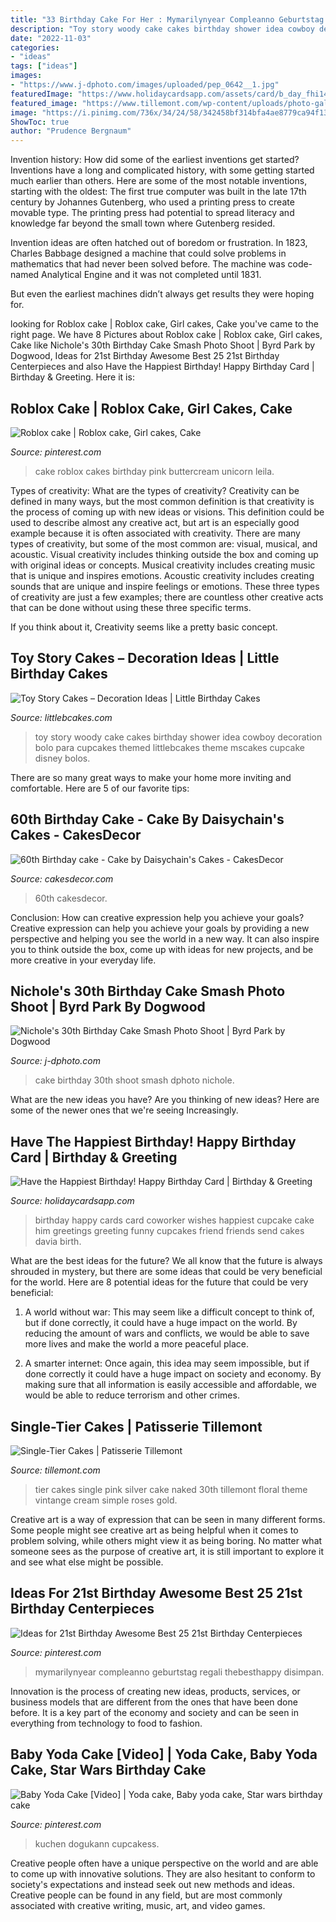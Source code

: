 ```yaml
---
title: "33 Birthday Cake For Her : Mymarilynyear Compleanno Geburtstag Regali Thebesthappy Disimpan"
description: "Toy story woody cake cakes birthday shower idea cowboy decoration bolo para cupcakes themed littlebcakes theme mscakes cupcake disney bolos"
date: "2022-11-03"
categories:
- "ideas"
tags: ["ideas"]
images:
- "https://www.j-dphoto.com/images/uploaded/pep_0642__1.jpg"
featuredImage: "https://www.holidaycardsapp.com/assets/card/b_day_fhi14.png"
featured_image: "https://www.tillemont.com/wp-content/uploads/photo-gallery-plugin/photo-gallery/import/single_tier_cakes-pink_silver_30-6.jpg"
image: "https://i.pinimg.com/736x/34/24/58/342458bf314bfa4ae8779ca94f13dde6.jpg"
ShowToc: true
author: "Prudence Bergnaum"
---
```



Invention history: How did some of the earliest inventions get started?
Inventions have a long and complicated history, with some getting started much earlier than others. Here are some of the most notable inventions, starting with the oldest:
The first true computer was built in the late 17th century by Johannes Gutenberg, who used a printing press to create movable type. The printing press had potential to spread literacy and knowledge far beyond the small town where Gutenberg resided.

Invention ideas are often hatched out of boredom or frustration. In 1823, Charles Babbage designed a machine that could solve problems in mathematics that had never been solved before. The machine was code-named Analytical Engine and it was not completed until 1831.

But even the earliest machines didn’t always get results they were hoping for.

	

		
looking for Roblox cake | Roblox cake, Girl cakes, Cake you've came to the right page. We have 8 Pictures about Roblox cake | Roblox cake, Girl cakes, Cake like Nichole&#039;s 30th Birthday Cake Smash Photo Shoot | Byrd Park by Dogwood, Ideas for 21st Birthday Awesome Best 25 21st Birthday Centerpieces and also Have the Happiest Birthday! Happy Birthday Card | Birthday &amp; Greeting. Here it is:
		
    
## Roblox Cake | Roblox Cake, Girl Cakes, Cake

<img loading=lazy src="https://i.pinimg.com/736x/86/67/aa/8667aa3cc5455c3cf79edc1eb320b707.jpg" onerror="this.onerror=null;this.src='https://tse3.mm.bing.net/th?id=OIP.a90Ppy2c2QVukA1EKoaJGwHaJ4&amp;pid=15.1';" alt="Roblox cake | Roblox cake, Girl cakes, Cake">

_Source: pinterest.com_

>cake roblox cakes birthday pink buttercream unicorn leila. 

	

Types of creativity: What are the types of creativity?
Creativity can be defined in many ways, but the most common definition is that creativity is the process of coming up with new ideas or visions. This definition could be used to describe almost any creative act, but art is an especially good example because it is often associated with creativity.
There are many types of creativity, but some of the most common are: visual, musical, and acoustic. Visual creativity includes thinking outside the box and coming up with original ideas or concepts. Musical creativity includes creating music that is unique and inspires emotions. Acoustic creativity includes creating sounds that are unique and inspire feelings or emotions. These three types of creativity are just a few examples; there are countless other creative acts that can be done without using these three specific terms.

If you think about it, Creativity seems like a pretty basic concept.

    
## Toy Story Cakes – Decoration Ideas | Little Birthday Cakes

<img loading=lazy src="http://www.littlebcakes.com/wp-content/uploads/2014/02/Toy-Story-Cakes.jpg" onerror="this.onerror=null;this.src='https://tse1.mm.bing.net/th?id=OIP.bapMZ-u2WMAUOaOsA05TngHaJ4&amp;pid=15.1';" alt="Toy Story Cakes – Decoration Ideas | Little Birthday Cakes">

_Source: littlebcakes.com_

>toy story woody cake cakes birthday shower idea cowboy decoration bolo para cupcakes themed littlebcakes theme mscakes cupcake disney bolos. 

	

There are so many great ways to make your home more inviting and comfortable. Here are 5 of our favorite tips:

    
## 60th Birthday Cake - Cake By Daisychain&#039;s Cakes - CakesDecor

<img loading=lazy src="https://pic.cakesdecor.com/m/fj9zdhatjfyie8qk2dse.jpg" onerror="this.onerror=null;this.src='https://tse2.mm.bing.net/th?id=OIP.bd9PEhEwoBadZTdeMx54jAHaJ3&amp;pid=15.1';" alt="60th Birthday cake - Cake by Daisychain&#039;s Cakes - CakesDecor">

_Source: cakesdecor.com_

>60th cakesdecor. 

	

Conclusion: How can creative expression help you achieve your goals?
Creative expression can help you achieve your goals by providing a new perspective and helping you see the world in a new way. It can also inspire you to think outside the box, come up with ideas for new projects, and be more creative in your everyday life.

    
## Nichole&#039;s 30th Birthday Cake Smash Photo Shoot | Byrd Park By Dogwood

<img loading=lazy src="https://www.j-dphoto.com/images/uploaded/pep_0642__1.jpg" onerror="this.onerror=null;this.src='https://tse3.mm.bing.net/th?id=OIP.4aYzqDaX-RUowKag9-yntQHaLG&amp;pid=15.1';" alt="Nichole&#039;s 30th Birthday Cake Smash Photo Shoot | Byrd Park by Dogwood">

_Source: j-dphoto.com_

>cake birthday 30th shoot smash dphoto nichole. 

	

What are the new ideas you have?
Are you thinking of new ideas? Here are some of the newer ones that we're seeing Increasingly.

    
## Have The Happiest Birthday! Happy Birthday Card | Birthday &amp; Greeting

<img loading=lazy src="https://www.holidaycardsapp.com/assets/card/b_day_fhi14.png" onerror="this.onerror=null;this.src='https://tse3.mm.bing.net/th?id=OIP.2vp63x3412WAXDWB9DrRIQAAAA&amp;pid=15.1';" alt="Have the Happiest Birthday! Happy Birthday Card | Birthday &amp; Greeting">

_Source: holidaycardsapp.com_

>birthday happy cards card coworker wishes happiest cupcake cake him greetings greeting funny cupcakes friend friends send cakes davia birth. 

	

What are the best ideas for the future?
We all know that the future is always shrouded in mystery, but there are some ideas that could be very beneficial for the world. Here are 8 potential ideas for the future that could be very beneficial:
1. A world without war: This may seem like a difficult concept to think of, but if done correctly, it could have a huge impact on the world. By reducing the amount of wars and conflicts, we would be able to save more lives and make the world a more peaceful place.

2. A smarter internet: Once again, this idea may seem impossible, but if done correctly it could have a huge impact on society and economy. By making sure that all information is easily accessible and affordable, we would be able to reduce terrorism and other crimes.


    
## Single-Tier Cakes | Patisserie Tillemont

<img loading=lazy src="https://www.tillemont.com/wp-content/uploads/photo-gallery-plugin/photo-gallery/import/single_tier_cakes-pink_silver_30-6.jpg" onerror="this.onerror=null;this.src='https://tse2.mm.bing.net/th?id=OIP.Girdax7WBXt-4eKXQtopzAAAAA&amp;pid=15.1';" alt="Single-Tier Cakes | Patisserie Tillemont">

_Source: tillemont.com_

>tier cakes single pink silver cake naked 30th tillemont floral theme vintange cream simple roses gold. 

	

Creative art is a way of expression that can be seen in many different forms. Some people might see creative art as being helpful when it comes to problem solving, while others might view it as being boring. No matter what someone sees as the purpose of creative art, it is still important to explore it and see what else might be possible.

    
## Ideas For 21st Birthday Awesome Best 25 21st Birthday Centerpieces

<img loading=lazy src="https://i.pinimg.com/736x/eb/94/e1/eb94e110cf584f2a03e46111c89bf575.jpg" onerror="this.onerror=null;this.src='https://tse4.mm.bing.net/th?id=OIP.T-6zASm40j-ajm0yF4EHHgHaJ3&amp;pid=15.1';" alt="Ideas for 21st Birthday Awesome Best 25 21st Birthday Centerpieces">

_Source: pinterest.com_

>mymarilynyear compleanno geburtstag regali thebesthappy disimpan. 

	

Innovation is the process of creating new ideas, products, services, or business models that are different from the ones that have been done before. It is a key part of the economy and society and can be seen in everything from technology to food to fashion.

    
## Baby Yoda Cake [Video] | Yoda Cake, Baby Yoda Cake, Star Wars Birthday Cake

<img loading=lazy src="https://i.pinimg.com/736x/34/24/58/342458bf314bfa4ae8779ca94f13dde6.jpg" onerror="this.onerror=null;this.src='https://tse1.mm.bing.net/th?id=OIP.z3lzrfasO2N6oIAsBtrZVwHaKZ&amp;pid=15.1';" alt="Baby Yoda Cake [Video] | Yoda cake, Baby yoda cake, Star wars birthday cake">

_Source: pinterest.com_

>kuchen dogukann cupcakess. 

	

Creative people often have a unique perspective on the world and are able to come up with innovative solutions. They are also hesitant to conform to society's expectations and instead seek out new methods and ideas. Creative people can be found in any field, but are most commonly associated with creative writing, music, art, and video games.

